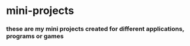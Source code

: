 # mini-projects
### these are my mini projects created for different applications, programs or games
